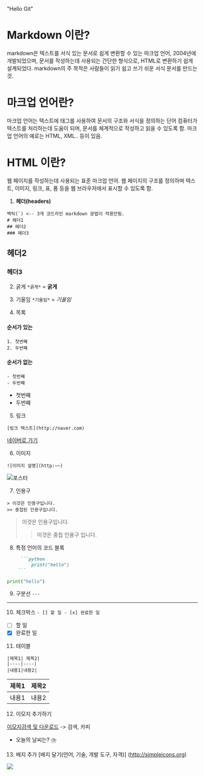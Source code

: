 "Hello Git" 

# Markdown 이란?
markdown은 텍스트를 서식 있는 문서로 쉽게 변환할 수 있는 마크업 언어, 2004년에 개발되었으며, 문서를 작성하는데 사용되는 간단한 형식으로, HTML로 변환하기 쉽게 설계되었다.
markdown의 주 목적은 사람들이 읽기 쉽고 쓰기 쉬운 서식 문서를 만드는 것.

# 마크업 언어란?
마크업 언어는 텍스트에 태그를 사용하여 문서의 구조와 서식을 정의하는 단어
컴퓨터가 텍스트를 처리하는데 도움이 되며, 문서를 체계적으로 작성하고 읽을 수 있도록 함.
마크업 언어의 예로는 HTML, XML.. 등이 있음.

# HTML 이란?
웹 페이지를 작성하는데 사용되는 표준 마크업 언어.
웹 페이지의 구조를 정의하며 텍스트, 이미지, 링크, 표, 폼 등을 웹 브라우저에서 표시할 수 있도록 함.

1. **헤더(headers)**
```
백틱(`) <-- 3개 코드라인 markdown 문법이 적용안됨.
# 헤더1
## 헤더2
### 헤더3
```
## 헤더2
### 헤더3 

2. 굵게
``` *굵게* ```
= **굵게**

3. 기울임
``` *기울임* ```
= *기울임*

4. 목록
#### 순서가 있는

```
1. 첫번째
2. 두번째
```
#### 순서가 없는
```
- 첫번째
- 두번째
```

- 첫번째
- 두번째

5. 링크
```
[링크 텍스트](http://naver.com)
```
[네이버로 가기](http://naver.com)

6. 이미지
```
![이미지 설명](http:~~)

```
![포스터](https://cdn.pixabay.com/photo/2018/05/15/09/23/flower-3402550_1280.jpg)

7. 인용구
```
> 이것은 인용구입니다.
>> 중첩된 인용구입니다.
```
> 이것은 인용구입니다.
>> 이것은 중첩 인용구 입니다.

8. 특정 언어의 코드 블록
```markdown
     ```python
         print("hello")
    ```
```

```python
print("hello")
```

9. 구분선
```---```
---

10. 체크박스
```- [] 할 일 - [x] 완료한 일```
- [ ] 할 일
- [x] 완료한 일

11.  테이블
```
|제목1| 제목2|
|----|----|
|내용1|내용2|
```

|제목1| 제목2|
   |----|----|
   |내용1|내용2|

12. 이모지 추가하기

[이모지검색 및 다운로드](http://emojipedia.org)
-> 검색, 카피

- 오늘의 날씨는? ⛈️

13. 배지 추가
[배지 달기(언어, 기술, 개발 도구, 자격)]
(http://simpleicons.org)

<img src="https://img.shields.io/badge/GitHub-181717?style=flat-square&logo=GitHub&logoColor=white"/>
